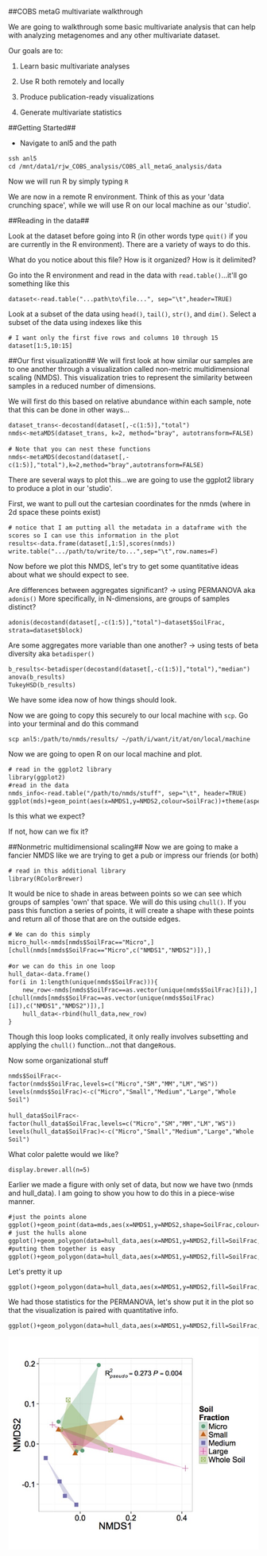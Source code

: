##COBS metaG multivariate walkthrough

[nmds]: https://raw.githubusercontent.com/ryanjw/COBS_all_metaG_analysis/master/walkthrough/nmds.jpg


We are going to walkthrough some basic multivariate analysis that can help with analyzing metagenomes and any other multivariate dataset.

Our goals are to:

1. Learn basic multivariate analyses

2. Use R both remotely and locally

3. Produce publication-ready visualizations

4. Generate multivariate statistics

##Getting Started##
- Navigate to anl5 and the path
```
ssh anl5
cd /mnt/data1/rjw_COBS_analysis/COBS_all_metaG_analysis/data
```
Now we will run R by simply typing ``R``

We are now in a remote R environment.  Think of this as your 'data crunching space', while we will use R on our local machine as our 'studio'.

##Reading in the data##

Look at the dataset before going into R (in other words type ``quit()`` if you are currently in the R environment).  There are a variety of ways to do this.

What do you notice about this file?  How is it organized?  How is it delimited?

Go into the R environment and read in the data with ``read.table()``...it'll go something like this
```
dataset<-read.table("...path\to\file...", sep="\t",header=TRUE)
```
Look at a subset of the data using `head()`, `tail()`, `str()`, and `dim()`.  Select a subset of the data using indexes like this
```
# I want only the first five rows and columns 10 through 15
dataset[1:5,10:15]
```
##Our first visualization##
We will first look at how similar our samples are to one another through a visualization called non-metric multidimensional scaling (NMDS).  This visualization tries to represent the similarity between samples in a reduced number of dimensions.

We will first do this based on relative abundance within each sample, note that this can be done in other ways...
```
dataset_trans<-decostand(dataset[,-c(1:5)],"total")
nmds<-metaMDS(dataset_trans, k=2, method="bray", autotransform=FALSE)

# Note that you can nest these functions
nmds<-metaMDS(decostand(dataset[,-c(1:5)],"total"),k=2,method="bray",autotransform=FALSE)

```
There are several ways to plot this...we are going to use the ggplot2 library to produce a plot in our 'studio'.

First, we want to pull out the cartesian coordinates for the nmds (where in 2d space these points exist)
```
# notice that I am putting all the metadata in a dataframe with the scores so I can use this information in the plot
results<-data.frame(dataset[,1:5],scores(nmds))
write.table(".../path/to/write/to...",sep="\t",row.names=F)
```
Now before we plot this NMDS, let's try to get some quantitative ideas about what we should expect to see.

Are differences between aggregates significant? -> using PERMANOVA aka ``adonis()``
More specifically, in N-dimensions, are groups of samples distinct?
```
adonis(decostand(dataset[,-c(1:5)],"total")~dataset$SoilFrac, strata=dataset$block)

```
Are some aggregates more variable than one another? -> using tests of beta diversity aka ``betadisper()``
```
b_results<-betadisper(decostand(dataset[,-c(1:5)],"total"),"median")
anova(b_results)
TukeyHSD(b_results)
```
We have some idea now of how things should look.  

Now we are going to copy this securely to our local machine with ``scp``.
Go into your terminal and do this command

```
scp anl5:/path/to/nmds/results/ ~/path/i/want/it/at/on/local/machine
```
Now we are going to open R on our local machine and plot.

```
# read in the ggplot2 library
library(ggplot2)
#read in the data
nmds_info<-read.table("/path/to/nmds/stuff", sep="\t", header=TRUE)
ggplot(mds)+geom_point(aes(x=NMDS1,y=NMDS2,colour=SoilFrac))+theme(aspect.ratio=1)
```

Is this what we expect?

If not, how can we fix it?

##Nonmetric multidimensional scaling##
Now we are going to make a fancier NMDS like we are trying to get a pub or impress our friends (or both)
```
# read in this additional library
library(RColorBrewer)
```
It would be nice to shade in areas between points so we can see which groups of samples 'own' that space.  We will do this using ``chull()``.  If you pass this function a series of points, it will create a shape with these points and return all of those that are on the outside edges.

```
# We can do this simply
micro_hull<-nmds[nmds$SoilFrac=="Micro",][chull(nmds[nmds$SoilFrac=="Micro",c("NMDS1","NMDS2")]),]

#or we can do this in one loop
hull_data<-data.frame()
for(i in 1:length(unique(nmds$SoilFrac))){
	new_row<-nmds[nmds$SoilFrac==as.vector(unique(nmds$SoilFrac)[i]),][chull(nmds[nmds$SoilFrac==as.vector(unique(nmds$SoilFrac)[i]),c("NMDS1","NMDS2")]),]
	hull_data<-rbind(hull_data,new_row)
}
```
Though this loop looks complicated, it only really involves subsetting and applying the ``chull()`` function...not that dange`R`ous.

Now some organizational stuff
```
nmds$SoilFrac<-factor(nmds$SoilFrac,levels=c("Micro","SM","MM","LM","WS"))
levels(nmds$SoilFrac)<-c("Micro","Small","Medium","Large","Whole Soil")

hull_data$SoilFrac<-factor(hull_data$SoilFrac,levels=c("Micro","SM","MM","LM","WS"))
levels(hull_data$SoilFrac)<-c("Micro","Small","Medium","Large","Whole Soil")
```
What color palette would we like?
```
display.brewer.all(n=5)
```

Earlier we made a figure with only set of data, but now we have two (nmds and hull_data).  I am going to show you how to do this in a piece-wise manner.
```
#just the points alone
ggplot()+geom_point(data=mds,aes(x=NMDS1,y=NMDS2,shape=SoilFrac,colour=SoilFrac),size=4)
# just the hulls alone
ggplot()+geom_polygon(data=hull_data,aes(x=NMDS1,y=NMDS2,fill=SoilFrac,group=SoilFrac),alpha=0.3)
#putting them together is easy
ggplot()+geom_polygon(data=hull_data,aes(x=NMDS1,y=NMDS2,fill=SoilFrac,group=SoilFrac),alpha=0.3)+geom_point(data=mds,aes(x=NMDS1,y=NMDS2,shape=SoilFrac,colour=SoilFrac),size=4)
```
Let's pretty it up
```
ggplot()+geom_polygon(data=hull_data,aes(x=NMDS1,y=NMDS2,fill=SoilFrac,group=SoilFrac),alpha=0.3)+geom_point(data=mds,aes(x=NMDS1,y=NMDS2,shape=SoilFrac,colour=SoilFrac),size=4)+theme_bw(base_size=20)+theme(aspect.ratio=1)+scale_colour_manual(name="Soil\nFraction",values=brewer.pal(5,"Dark2"))+scale_fill_manual(name="Soil\nFraction",values=brewer.pal(5,"Dark2"))+scale_shape_discrete(name="Soil\nFraction")
```
We had those statistics for the PERMANOVA, let's show put it in the plot so that the visualization is paired with quantitative info.
```
ggplot()+geom_polygon(data=hull_data,aes(x=NMDS1,y=NMDS2,fill=SoilFrac,group=SoilFrac),alpha=0.3)+geom_point(data=mds,aes(x=NMDS1,y=NMDS2,shape=SoilFrac,colour=SoilFrac),size=4)+theme_bw(base_size=20)+theme(aspect.ratio=1)+scale_colour_manual(name="Soil\nFraction",values=brewer.pal(5,"Dark2"))+scale_fill_manual(name="Soil\nFraction",values=brewer.pal(5,"Dark2"))+scale_shape_discrete(name="Soil\nFraction")+annotate("text",x=.25,y=.175,label="R[italic(pseudo)]^{2}==0.273~italic(P)==0.004",parse=TRUE)
```

![alt text][nmds]
